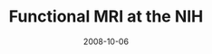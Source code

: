 ---
title: "Functional MRI at the NIH"
project_id: 
date: 2008-10-06
conference_id: ""
presenters:
   - peter_bandettini
summary: "<p>Tour talk, Norwegian contingent</p>"
file: /assets/presentations/T230.ppt
filename: T230.ppt
layout: presentation
---